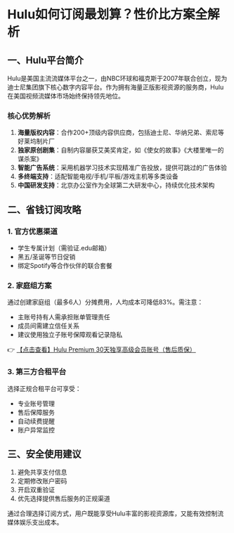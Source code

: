 # Hulu如何订阅最划算？性价比方案全解析

## 一、Hulu平台简介

Hulu是美国主流流媒体平台之一，由NBC环球和福克斯于2007年联合创立，现为迪士尼集团旗下核心数字内容平台。作为拥有海量正版影视资源的服务商，Hulu在美国视频流媒体市场始终保持领先地位。

### 核心优势解析
1. **海量版权内容**：合作200+顶级内容供应商，包括迪士尼、华纳兄弟、索尼等好莱坞制片厂
2. **独家原创剧集**：自制内容屡获艾美奖肯定，如《使女的故事》《大楼里唯一的谋杀案》
3. **智能广告系统**：采用机器学习技术实现精准广告投放，提供可跳过的广告体验
4. **多终端支持**：适配智能电视/手机/平板/游戏主机等多类设备
5. **中国研发支持**：北京办公室作为全球第二大研发中心，持续优化技术架构

## 二、省钱订阅攻略

### 1. 官方优惠渠道
- 学生专属计划（需验证.edu邮箱）
- 黑五/圣诞等节日促销
- 绑定Spotify等合作伙伴的联合套餐

### 2. 家庭组方案
通过创建家庭组（最多6人）分摊费用，人均成本可降低83%。需注意：
- 主账号持有人需承担账单管理责任
- 成员间需建立信任关系
- 建议使用独立子账号保障观看记录隐私

👉 [【点击查看】Hulu Premium 30天独享高级会员账号（售后质保）](https://bit.ly/HuLu_vip)

### 3. 第三方合租平台
选择正规合租平台可享受：
- 专业账号管理
- 售后保障服务
- 自动续费提醒
- 账户异常监控

## 三、安全使用建议
1. 避免共享支付信息
2. 定期修改账户密码
3. 开启双重验证
4. 优先选择提供售后服务的正规渠道

通过合理选择订阅方式，用户既能享受Hulu丰富的影视资源库，又能有效控制流媒体娱乐支出成本。